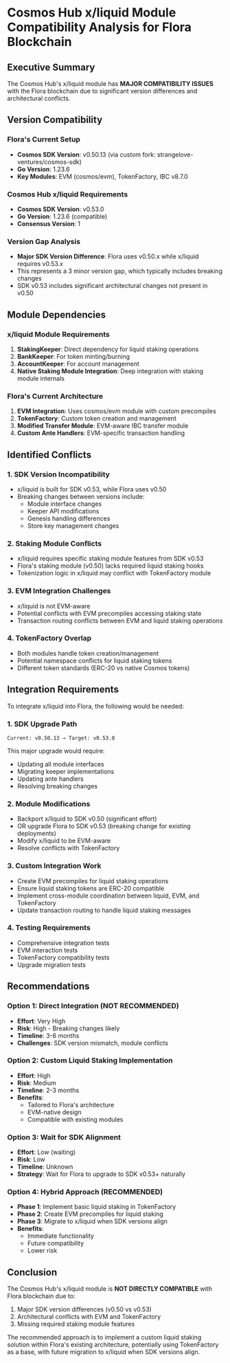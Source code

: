 # Cosmos Hub x/liquid Module Compatibility Analysis for Flora Blockchain

## Executive Summary

The Cosmos Hub's x/liquid module has **MAJOR COMPATIBILITY ISSUES** with the Flora blockchain due to significant version differences and architectural conflicts.

## Version Compatibility

### Flora's Current Setup
- **Cosmos SDK Version**: v0.50.13 (via custom fork: strangelove-ventures/cosmos-sdk)
- **Go Version**: 1.23.6
- **Key Modules**: EVM (cosmos/evm), TokenFactory, IBC v8.7.0

### Cosmos Hub x/liquid Requirements
- **Cosmos SDK Version**: v0.53.0
- **Go Version**: 1.23.6 (compatible)
- **Consensus Version**: 1

### Version Gap Analysis
- **Major SDK Version Difference**: Flora uses v0.50.x while x/liquid requires v0.53.x
- This represents a 3 minor version gap, which typically includes breaking changes
- SDK v0.53 includes significant architectural changes not present in v0.50

## Module Dependencies

### x/liquid Module Requirements
1. **StakingKeeper**: Direct dependency for liquid staking operations
2. **BankKeeper**: For token minting/burning
3. **AccountKeeper**: For account management
4. **Native Staking Module Integration**: Deep integration with staking module internals

### Flora's Current Architecture
1. **EVM Integration**: Uses cosmos/evm module with custom precompiles
2. **TokenFactory**: Custom token creation and management
3. **Modified Transfer Module**: EVM-aware IBC transfer module
4. **Custom Ante Handlers**: EVM-specific transaction handling

## Identified Conflicts

### 1. SDK Version Incompatibility
- x/liquid is built for SDK v0.53, while Flora uses v0.50
- Breaking changes between versions include:
  - Module interface changes
  - Keeper API modifications
  - Genesis handling differences
  - Store key management changes

### 2. Staking Module Conflicts
- x/liquid requires specific staking module features from SDK v0.53
- Flora's staking module (v0.50) lacks required liquid staking hooks
- Tokenization logic in x/liquid may conflict with TokenFactory module

### 3. EVM Integration Challenges
- x/liquid is not EVM-aware
- Potential conflicts with EVM precompiles accessing staking state
- Transaction routing conflicts between EVM and liquid staking operations

### 4. TokenFactory Overlap
- Both modules handle token creation/management
- Potential namespace conflicts for liquid staking tokens
- Different token standards (ERC-20 vs native Cosmos tokens)

## Integration Requirements

To integrate x/liquid into Flora, the following would be needed:

### 1. SDK Upgrade Path
```
Current: v0.50.13 → Target: v0.53.0
```
This major upgrade would require:
- Updating all module interfaces
- Migrating keeper implementations
- Updating ante handlers
- Resolving breaking changes

### 2. Module Modifications
- Backport x/liquid to SDK v0.50 (significant effort)
- OR upgrade Flora to SDK v0.53 (breaking change for existing deployments)
- Modify x/liquid to be EVM-aware
- Resolve conflicts with TokenFactory

### 3. Custom Integration Work
- Create EVM precompiles for liquid staking operations
- Ensure liquid staking tokens are ERC-20 compatible
- Implement cross-module coordination between liquid, EVM, and TokenFactory
- Update transaction routing to handle liquid staking messages

### 4. Testing Requirements
- Comprehensive integration tests
- EVM interaction tests
- TokenFactory compatibility tests
- Upgrade migration tests

## Recommendations

### Option 1: Direct Integration (NOT RECOMMENDED)
- **Effort**: Very High
- **Risk**: High - Breaking changes likely
- **Timeline**: 3-6 months
- **Challenges**: SDK version mismatch, module conflicts

### Option 2: Custom Liquid Staking Implementation
- **Effort**: High
- **Risk**: Medium
- **Timeline**: 2-3 months
- **Benefits**: 
  - Tailored to Flora's architecture
  - EVM-native design
  - Compatible with existing modules

### Option 3: Wait for SDK Alignment
- **Effort**: Low (waiting)
- **Risk**: Low
- **Timeline**: Unknown
- **Strategy**: Wait for Flora to upgrade to SDK v0.53+ naturally

### Option 4: Hybrid Approach (RECOMMENDED)
- **Phase 1**: Implement basic liquid staking in TokenFactory
- **Phase 2**: Create EVM precompiles for liquid staking
- **Phase 3**: Migrate to x/liquid when SDK versions align
- **Benefits**: 
  - Immediate functionality
  - Future compatibility
  - Lower risk

## Conclusion

The Cosmos Hub's x/liquid module is **NOT DIRECTLY COMPATIBLE** with Flora blockchain due to:
1. Major SDK version differences (v0.50 vs v0.53)
2. Architectural conflicts with EVM and TokenFactory
3. Missing required staking module features

The recommended approach is to implement a custom liquid staking solution within Flora's existing architecture, potentially using TokenFactory as a base, with future migration to x/liquid when SDK versions align.